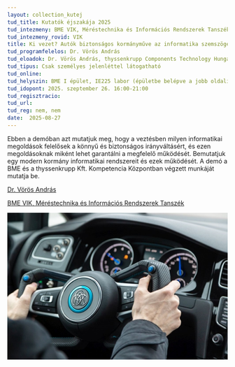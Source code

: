 ```yaml
---
layout: collection_kutej
tud_title: Kutatók éjszakája 2025
tud_intezmeny: BME VIK, Méréstechnika és Információs Rendszerek Tanszék
tud_intezmeny_rovid: VIK
title: Ki vezet? Autók biztonságos kormányműve az informatika szemszögéből.
tud_programfelelos: Dr. Vörös András
tud_eloadok: Dr. Vörös András, thyssenkrupp Components Technology Hungary Kft. munkatársai
tud_tipus: Csak személyes jelenléttel látogatható
tud_online: 
tud_helyszin: BME I épület, IE225 labor (épületbe belépve a jobb oldali szárny 2. emelet)
tud_idopont: 2025. szeptember 26. 16:00-21:00
tud_regisztracio: 
tud_url: 
tud_reg: nem, nem
date:  2025-08-27
---
```


Ebben a demóban azt mutatjuk meg, hogy a veztésben milyen informatikai megoldások felelősek a könnyű és biztonságos irányváltásért, és ezen megoldásoknak miként lehet garantálni a megfelelő működését. 
Bemutatjuk egy modern kormány informatikai rendszereit és ezek működését. 
A demó a BME és a thyssenkrupp Kft.  Kompetencia Központban végzett munkáját mutatja be.

[Dr. Vörös András](https://www.mit.bme.hu/munkatarsak/vori)

[BME VIK, Méréstechnika és Információs Rendszerek Tanszék](https://www.mit.bme.hu/)

![Ki vezet? Autók biztonságos kormányműve az informatika szemszögéből.](../2025/images/ki-vezet-autok-biztonsagos-kormanymuve-az-informatika-szemszoegebol.jpg)
